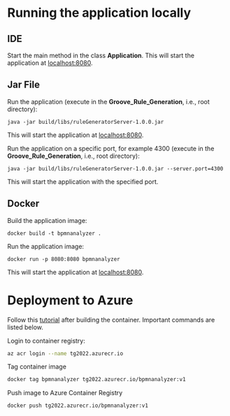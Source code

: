 # Running the application locally
## IDE
Start the main method in the class **Application**.
This will start the application at [localhost:8080](http://localhost:8080/).

## Jar File
Run the application (execute in the **Groove_Rule_Generation**, i.e., root directory):
```console
java -jar build/libs/ruleGeneratorServer-1.0.0.jar
```
This will start the application at [localhost:8080](http://localhost:8080/).

Run the application on a specific port, for example 4300 (execute in the **Groove_Rule_Generation**, i.e., root directory):
```console
java -jar build/libs/ruleGeneratorServer-1.0.0.jar --server.port=4300
```
This will start the application with the specified port.

## Docker
Build the application image:
```console
docker build -t bpmnanalyzer .
```

Run the application image:
```console
docker run -p 8080:8080 bpmnanalyzer
```
This will start the application at [localhost:8080](http://localhost:8080/).

# Deployment to Azure
Follow this [tutorial](https://learn.microsoft.com/en-us/azure/container-instances/container-instances-tutorial-prepare-acr#log-in-to-container-registry) after building the container.
Important commands are listed below.

Login to container registry:
```bash
az acr login --name tg2022.azurecr.io
```

Tag container image
```bash
docker tag bpmnanalyzer tg2022.azurecr.io/bpmnanalyzer:v1
```

Push image to Azure Container Registry
```bash
docker push tg2022.azurecr.io/bpmnanalyzer:v1
```
